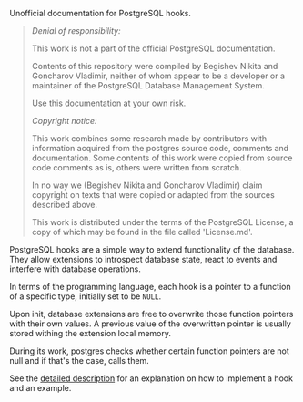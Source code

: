 Unofficial documentation for PostgreSQL hooks.

> *Denial of responsibility:*
> 
> This work is not a part of the official PostgreSQL documentation.
> 
> Contents of this repository were compiled by Begishev Nikita and
> Goncharov Vladimir, neither of whom appear to be a developer or a maintainer
> of the PostgreSQL Database Management System.
>
> Use this documentation at your own risk.
>
> 
> *Copyright notice:*
> 
> This work combines some research made by contributors with
> information acquired from the postgres source code, comments and
> documentation. Some contents of this work were copied from source code
> comments as is, others were written from scratch.
> 
> In no way we (Begishev Nikita and Goncharov Vladimir) claim copyright on texts
> that were copied or adapted from the sources described above.
>
> This work is distributed under the terms of the PostgreSQL License, a copy of
> which may be found in the file called 'License.md'.

PostgreSQL hooks are a simple way to extend functionality of the database.
They allow extensions to introspect database state, react to events and
interfere with database operations.

In terms of the programming language, each hook is a pointer to a function
of a specific type, initially set to be `NULL`.

Upon init, database extensions are free to overwrite those function pointers
with their own values. A previous value of the overwritten pointer is usually
stored withing the extension local memory.

During its work, postgres checks whether certain function pointers are not null
and if that's the case, calls them.

See the [detailed description](Detailed.md) for an explanation on
how to implement a hook and an example.
